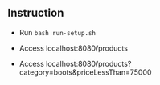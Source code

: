 ## Instruction

- Run ```bash run-setup.sh```

- Access localhost:8080/products
- Access localhost:8080/products?category=boots&priceLessThan=75000





